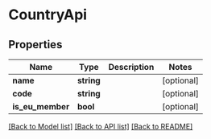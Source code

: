 # CountryApi

## Properties
Name | Type | Description | Notes
------------ | ------------- | ------------- | -------------
**name** | **string** |  | [optional] 
**code** | **string** |  | [optional] 
**is_eu_member** | **bool** |  | [optional] 

[[Back to Model list]](../../README.md#documentation-for-models) [[Back to API list]](../../README.md#documentation-for-api-endpoints) [[Back to README]](../../README.md)

